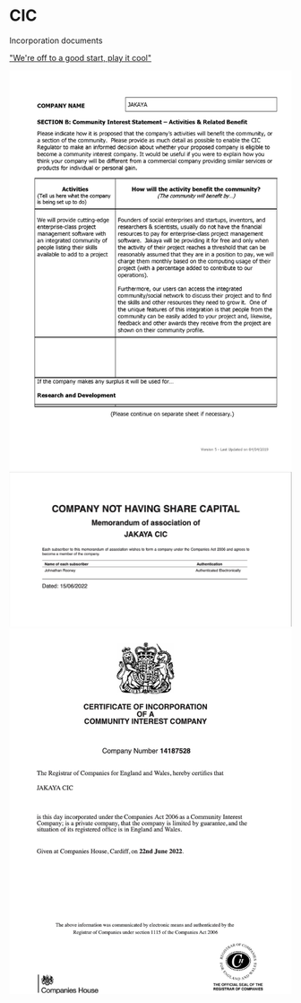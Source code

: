 # CIC
Incorporation documents

["We're off to a good start, play it cool"](https://youtu.be/BHIo6qwJarI)

![Community Interest Statement](https://github.com/Jakaya/CIC/blob/main/Community%20Interest%20Statement%20-%20Activities%20%26%20Related%20Benefit%20(CIC-36).jpg)
![Memorandum of Association](https://github.com/Jakaya/CIC/blob/63a82b08617d17eb6a6c46a26bb0dc5c430d6954/Memorandum%20of%20Association.jpeg)
![Certificate of Incorporation](https://github.com/Jakaya/CIC/blob/main/Jakaya%20CIC%20-%20Certificate%20of%20Incorporation.jpg)
